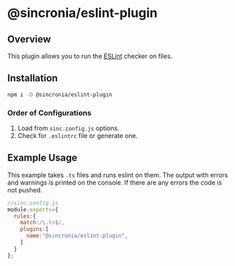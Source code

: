 # @sincronia/eslint-plugin

## Overview

This plugin allows you to run the [ESLint](https://eslint.org/) checker on files.

## Installation

```bash
npm i -D @sincronia/eslint-plugin
```

### Order of Configurations

1. Load from `sinc.config.js` options.
2. Check for `.eslintrc` file or generate one.

## Example Usage

This example takes `.ts` files and runs eslint on them. The output with errors and warnings
is printed on the console. If there are any errors the code is not pushed.

```javascript
//sinc.config.js
module.exports={
  rules:{
    match:/\.ts$/,
    plugins:[
      name:"@sincronia/eslint-plugin",
    ]
  }
}; 
```
